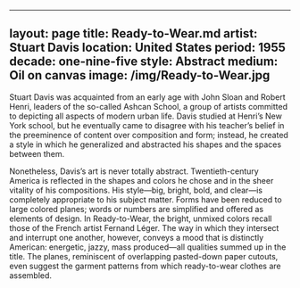  ---
layout: page
title: Ready-to-Wear.md
artist: Stuart Davis
location: United States
period: 1955
decade: one-nine-five
style: Abstract
medium: Oil on canvas
image: /img/Ready-to-Wear.jpg
---

Stuart Davis was acquainted from an early age with John Sloan and Robert Henri, leaders of the so-called Ashcan School, a group of artists committed to depicting all aspects of modern urban life. Davis studied at Henri’s New York school, but he eventually came to disagree with his teacher’s belief in the preeminence of content over composition and form; instead, he created a style in which he generalized and abstracted his shapes and the spaces between them.

Nonetheless, Davis’s art is never totally abstract. Twentieth-century America is reflected in the shapes and colors he chose and in the sheer vitality of his compositions. His style—big, bright, bold, and clear—is completely appropriate to his subject matter. Forms have been reduced to large colored planes; words or numbers are simplified and offered as elements of design. In Ready-to-Wear, the bright, unmixed colors recall those of the French artist Fernand Léger. The way in which they intersect and interrupt one another, however, conveys a mood that is distinctly American: energetic, jazzy, mass produced—all qualities summed up in the title. The planes, reminiscent of overlapping pasted-down paper cutouts, even suggest the garment patterns from which ready-to-wear clothes are assembled.
